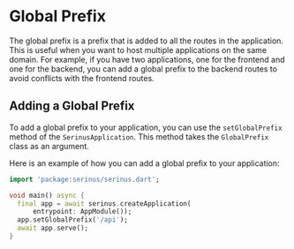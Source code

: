 # Global Prefix

The global prefix is a prefix that is added to all the routes in the application. This is useful when you want to host multiple applications on the same domain. For example, if you have two applications, one for the frontend and one for the backend, you can add a global prefix to the backend routes to avoid conflicts with the frontend routes.

## Adding a Global Prefix

To add a global prefix to your application, you can use the `setGlobalPrefix` method of the `SerinusApplication`. This method takes the `GlobalPrefix` class as an argument.

Here is an example of how you can add a global prefix to your application:

```dart
import 'package:serinus/serinus.dart';

void main() async {
  final app = await serinus.createApplication(
      entrypoint: AppModule());
  app.setGlobalPrefix('/api');
  await app.serve();
}
```
